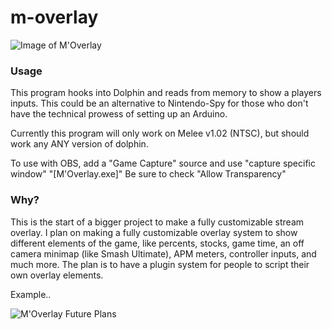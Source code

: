 # m-overlay

![Image of M'Overlay](https://i.imgur.com/2kWnYXz.png)

### Usage

This program hooks into Dolphin and reads from memory to show a players inputs. This could be an alternative to Nintendo-Spy for those who don't have the technical prowess of setting up an Arduino.

Currently this program will only work on Melee v1.02 (NTSC), but should work any ANY version of dolphin.

To use with OBS, add a "Game Capture" source and use "capture specific window" "[M'Overlay.exe]"
Be sure to check "Allow Transparency"

### Why?

This is the start of a bigger project to make a fully customizable stream overlay. I plan on making a fully customizable overlay system to show different elements of the game, like percents, stocks, game time, an off camera minimap (like Smash Ultimate), APM meters, controller inputs, and much more. The plan is to have a plugin system for people to script their own overlay elements.

Example..

![M'Overlay Future Plans](https://i.imgur.com/wzRoxcD.png)